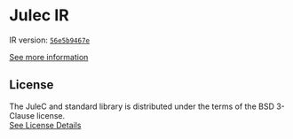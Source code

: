 # Julec IR

IR version: [`56e5b9467e`](https://github.com/julelang/jule/tree/56e5b9467e6650870102ff3f2b843e9160b36108)

[See more information](https://manual.jule.dev/getting-started/install-from-source/compile-from-ir.html)

## License

The JuleC and standard library is distributed under the terms of the BSD 3-Clause license. \
[See License Details](./LICENSE)
